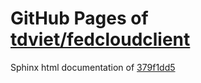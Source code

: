 GitHub Pages of [tdviet/fedcloudclient](https://github.com/tdviet/fedcloudclient.git)
===
Sphinx html documentation of [379f1dd5](https://github.com/tdviet/fedcloudclient/tree/379f1dd5a49ea915b8b7f57b76eeae8f68f7703e)
